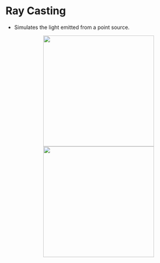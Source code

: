 # Ray Casting

- Simulates the light emitted from a point source.

<p align="center">
<image src="assets/RC1.gif" width="300"/>
<image src="assets/SK1.gif" width="300"/>
</p>
